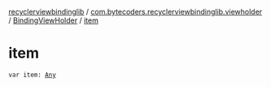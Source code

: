 [recyclerviewbindinglib](../../index.md) / [com.bytecoders.recyclerviewbindinglib.viewholder](../index.md) / [BindingViewHolder](index.md) / [item](./item.md)

# item

`var item: `[`Any`](https://kotlinlang.org/api/latest/jvm/stdlib/kotlin/-any/index.html)